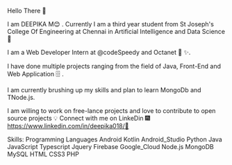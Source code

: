 Hello There 👋


I am DEEPIKA M😊 . Currently I am a third year student from St Joseph's College Of Engineering at Chennai in Artificial Intelligence and Data Science 📡

I am a Web Developer Intern at @codeSpeedy  and Octanet 🧰  ✨.

I have done multiple projects ranging from the field of Java, Front-End and Web Application 🗄️ .

I am currently brushing up my skills and plan to learn MongoDb and TNode.js.

I am willing to work on free-lance projects and love to contribute to open source projects 💡
Connect with me on LinkeDin 🎆https://www.linkedin.com/in/deepika018/🎇

Skills:
Programming Languages
Android Kotlin Android_Studio
Python Java JavaScript Typescript Jquery
Firebase Google_Cloud Node.js MongoDB MySQL
HTML CSS3 PHP


<!---
deepika018/deepika018 is a ✨ special ✨ repository because its `README.md` (this file) appears on your GitHub profile.
You can click the Preview link to take a look at your changes.
--->
